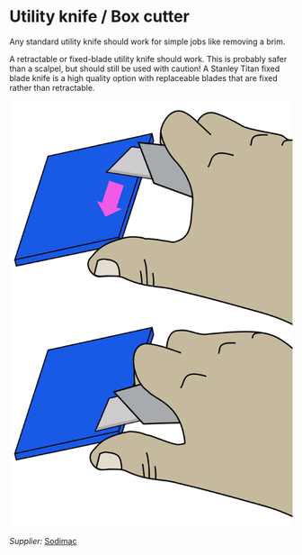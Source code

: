 # Utility knife / Box cutter

Any standard utility knife should work for simple jobs like removing a brim.


A retractable or fixed-blade utility knife should work. This is probably safer than a scalpel, but should still be used with caution! A Stanley Titan fixed blade knife is a high quality option with replaceable blades that are fixed rather than retractable.

![](../../images/BrimRemoval001.png)

*Supplier:* [Sodimac](https://www.sodimac.cl/sodimac-cl/articulo/110284473/Cuchillo-cartonero-metal/110284475)
